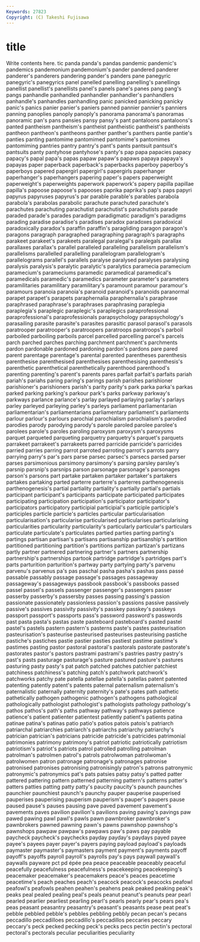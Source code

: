 ```yaml
---
Keywords: 27823 
Copyright: (C) Takeshi Fujisawa
---
```


# title

Write contents here.
tic panda panda's pandas pandemic pandemic's pandemics pandemonium pandemonium's pander
pandered panderer panderer's panderers pandering pander's panders pane panegyric panegyric's
panegyrics panel panelled panelling panelling's panellings panellist panellist's panellists panel's
panels pane's panes pang pang's pangs panhandle panhandled panhandler panhandler's
panhandlers panhandle's panhandles panhandling panic panicked panicking panicky panic's panics
panier panier's paniers panned pannier pannier's panniers panning panoplies panoply
panoply's panorama panorama's panoramas panoramic pan's pans pansies pansy pansy's
pant pantaloons pantaloons's panted pantheism pantheism's pantheist pantheistic pantheist's pantheists
pantheon pantheon's pantheons panther panther's panthers pantie pantie's panties panting
pantomime pantomimed pantomime's pantomimes pantomiming pantries pantry pantry's pant's pants
pantsuit pantsuit's pantsuits panty pantyhose pantyhose's panty's pap papa papacies
papacy papacy's papal papa's papas papaw papaw's papaws papaya papaya's
papayas paper paperback paperback's paperbacks paperboy paperboy's paperboys papered papergirl
papergirl's papergirls paperhanger paperhanger's paperhangers papering paper's papers paperweight paperweight's
paperweights paperwork paperwork's papery papilla papillae papilla's papoose papoose's papooses
paprika paprika's pap's paps papyri papyrus papyruses papyrus's par parable
parable's parables parabola parabola's parabolas parabolic parachute parachuted parachute's parachutes
parachuting parachutist parachutist's parachutists parade paraded parade's parades paradigm paradigmatic
paradigm's paradigms parading paradise paradise's paradises paradox paradoxes paradoxical paradoxically
paradox's paraffin paraffin's paragliding paragon paragon's paragons paragraph paragraphed paragraphing
paragraph's paragraphs parakeet parakeet's parakeets paralegal paralegal's paralegals parallax parallaxes
parallax's parallel paralleled paralleling parallelism parallelism's parallelisms parallelled parallelling parallelogram
parallelogram's parallelograms parallel's parallels paralyse paralysed paralyses paralysing paralysis paralysis's
paralytic paralytic's paralytics paramecia paramecium paramecium's parameciums paramedic paramedical paramedical's
paramedicals paramedic's paramedics parameter parameter's parameters paramilitaries paramilitary paramilitary's paramount
paramour paramour's paramours paranoia paranoia's paranoid paranoid's paranoids paranormal parapet
parapet's parapets paraphernalia paraphernalia's paraphrase paraphrased paraphrase's paraphrases paraphrasing paraplegia
paraplegia's paraplegic paraplegic's paraplegics paraprofessional paraprofessional's paraprofessionals parapsychology parapsychology's parasailing
parasite parasite's parasites parasitic parasol parasol's parasols paratrooper paratrooper's paratroopers
paratroops paratroops's parboil parboiled parboiling parboils parcel parcelled parcelling parcel's
parcels parch parched parches parching parchment parchment's parchments pardon pardonable
pardoned pardoning pardon's pardons pare pared parent parentage parentage's parental
parented parentheses parenthesis parenthesise parenthesised parenthesises parenthesising parenthesis's parenthetic parenthetical
parenthetically parenthood parenthood's parenting parenting's parent's parents pares parfait parfait's
parfaits pariah pariah's pariahs paring paring's parings parish parishes parishioner
parishioner's parishioners parish's parity parity's park parka parka's parkas parked
parking parking's parkour park's parks parkway parkway's parkways parlance parlance's
parlay parlayed parlaying parlay's parlays parley parleyed parleying parley's parleys
parliament parliamentarian parliamentarian's parliamentarians parliamentary parliament's parliaments parlour parlour's parlours
parochial parochialism parochialism's parodied parodies parody parodying parody's parole paroled
parolee parolee's parolees parole's paroles paroling paroxysm paroxysm's paroxysms parquet
parqueted parqueting parquetry parquetry's parquet's parquets parrakeet parrakeet's parrakeets parred
parricide parricide's parricides parried parries parring parrot parroted parroting parrot's
parrots parry parrying parry's par's pars parse parsec parsec's parsecs
parsed parser parses parsimonious parsimony parsimony's parsing parsley parsley's parsnip
parsnip's parsnips parson parsonage parsonage's parsonages parson's parsons part partake
partaken partaker partaker's partakers partakes partaking parted parterre parterre's parterres
parthenogenesis parthenogenesis's partial partiality partiality's partially partial's partials participant participant's
participants participate participated participates participating participation participation's participator participator's participators
participatory participial participial's participle participle's participles particle particle's particles particular
particularisation particularisation's particularise particularised particularises particularising particularities particularity particularity's particularly
particular's particulars particulate particulate's particulates partied parties parting parting's partings
partisan partisan's partisans partisanship partisanship's partition partitioned partitioning partition's partitions
partizan partizan's partizans partly partner partnered partnering partner's partners partnership
partnership's partnerships partook partridge partridge's partridges part's parts parturition parturition's
partway party partying party's parvenu parvenu's parvenus pa's pas paschal
pasha pasha's pashas pass passé passable passably passage passage's passages
passageway passageway's passageways passbook passbook's passbooks passed passel passel's passels
passenger passenger's passengers passer passerby passerby's passersby passes passing passing's
passion passionate passionately passionless passion's passions passive passively passive's passives
passivity passivity's passkey passkey's passkeys passport passport's passports pass's password
password's passwords past pasta pasta's pastas paste pasteboard pasteboard's pasted
pastel pastel's pastels pastern pastern's pasterns paste's pastes pasteurisation pasteurisation's
pasteurise pasteurised pasteurises pasteurising pastiche pastiche's pastiches pastie pastier pasties
pastiest pastime pastime's pastimes pasting pastor pastoral pastoral's pastorals pastorate
pastorate's pastorates pastor's pastors pastrami pastrami's pastries pastry pastry's past's
pasts pasturage pasturage's pasture pastured pasture's pastures pasturing pasty pasty's
pat patch patched patches patchier patchiest patchiness patchiness's patching patch's
patchwork patchwork's patchworks patchy pate patella patellae patella's patellas patent
patented patenting patently patent's patents paternal paternalism paternalism's paternalistic paternally
paternity paternity's pate's pates path pathetic pathetically pathogen pathogenic pathogen's
pathogens pathological pathologically pathologist pathologist's pathologists pathology pathology's pathos pathos's
path's paths pathway pathway's pathways patience patience's patient patienter patientest
patiently patient's patients patina patinae patina's patinas patio patio's patios
patois patois's patriarch patriarchal patriarchies patriarch's patriarchs patriarchy patriarchy's patrician
patrician's patricians patricide patricide's patricides patrimonial patrimonies patrimony patrimony's patriot
patriotic patriotically patriotism patriotism's patriot's patriots patrol patrolled patrolling patrolman
patrolman's patrolmen patrol's patrols patrolwoman patrolwoman's patrolwomen patron patronage patronage's
patronages patronise patronised patronises patronising patronisingly patron's patrons patronymic patronymic's
patronymics pat's pats patsies patsy patsy's patted patter pattered pattering
pattern patterned patterning pattern's patterns patter's patters patties patting patty
patty's paucity paucity's paunch paunches paunchier paunchiest paunch's paunchy pauper
pauperise pauperised pauperises pauperising pauperism pauperism's pauper's paupers pause paused
pause's pauses pausing pave paved pavement pavement's pavements paves pavilion
pavilion's pavilions paving paving's pavings paw pawed pawing pawl pawl's
pawls pawn pawnbroker pawnbroker's pawnbrokers pawned pawning pawn's pawns pawnshop
pawnshop's pawnshops pawpaw pawpaw's pawpaws paw's paws pay payable paycheck
paycheck's paychecks payday payday's paydays payed payee payee's payees payer
payer's payers paying payload payload's payloads paymaster paymaster's paymasters payment
payment's payments payoff payoff's payoffs payroll payroll's payrolls pay's pays
paywall paywall's paywalls payware pct pd épée pea peace peaceable
peaceably peaceful peacefully peacefulness peacefulness's peacekeeping peacekeeping's peacemaker peacemaker's peacemakers
peace's peaces peacetime peacetime's peach peaches peach's peacock peacock's peacocks
peafowl peafowl's peafowls peahen peahen's peahens peak peaked peaking peak's
peaks peal pealed pealing peal's peals peanut peanut's peanuts pear
pearl pearled pearlier pearliest pearling pearl's pearls pearly pear's pears
pea's peas peasant peasantry peasantry's peasant's peasants pease peat peat's
pebble pebbled pebble's pebbles pebbling pebbly pecan pecan's pecans peccadillo
peccadilloes peccadillo's peccadillos peccaries peccary peccary's peck pecked pecking peck's
pecks pecs pectin pectin's pectoral pectoral's pectorals peculiar peculiarities peculiarity
